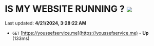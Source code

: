 # IS MY WEBSITE RUNNING ? [![](https://img.shields.io/static/v1?label=Sponsor&message=%E2%9D%A4&logo=GitHub&color=%23fe8e86)](https://github.com/sponsors/<username>)

Last updated: **4/21/2024, 3:28:22 AM**

- `GET` [https://youssefservice.me](https://youssefservice.me) - **Up** (133ms)
